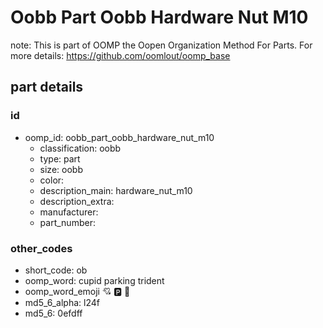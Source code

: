 # Oobb Part Oobb Hardware Nut M10  

note: This is part of OOMP the Oopen Organization Method For Parts. For more details: https://github.com/oomlout/oomp_base

##  part details





### id
* oomp_id: oobb_part_oobb_hardware_nut_m10
  * classification: oobb
  * type: part
  * size: oobb
  * color: 
  * description_main: hardware_nut_m10
  * description_extra: 
  * manufacturer: 
  * part_number: 

### other_codes
* short_code: ob
* oomp_word: cupid parking trident
* oomp_word_emoji :cupid: :parking: :trident:
* md5_6_alpha: l24f
* md5_6: 0efdff